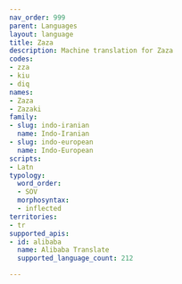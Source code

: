```yaml
---
nav_order: 999
parent: Languages
layout: language
title: Zaza
description: Machine translation for Zaza
codes:
- zza
- kiu
- diq
names:
- Zaza
- Zazaki
family:
- slug: indo-iranian
  name: Indo-Iranian
- slug: indo-european
  name: Indo-European
scripts:
- Latn
typology:
  word_order:
  - SOV
  morphosyntax:
  - inflected
territories:
- tr
supported_apis:
- id: alibaba
  name: Alibaba Translate
  supported_language_count: 212

---
```


